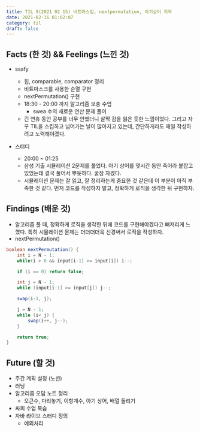 ```yaml
---
title: TIL 9(2021 02 15) 비트마스킹, nextpermutation, 아기상어 지옥
date: 2021-02-16 01:02:07
category: til
draft: false
---
```


## Facts (한 것) && Feelings (느낀 것)
- ssafy
  - 힙, comparable, comparator 정리
  - 비트마스크를 사용한 순열 구현
  - nextPermutation() 구현
  - 18:30 - 20:00 까지 알고리즘 보충 수업
    - swea 수의 새로운 연산 문제 풀이
  - 긴 연휴 동안 공부를 너무 안했더니 살짝 감을 잃은 듯한 느낌이었다. 그리고 자꾸 TIL을 스킵하고 넘어가는 날이 많아지고 있는데, 간단하게라도 매일 작성하려고 노력해야겠다.

- 스터디
  - 20:00 ~ 01:25
  - 삼성 기출 시뮬레이션 2문제를 풀었다. 아기 상어를 몇시간 동안 죽어라 붙잡고 있었는데 결국 풀어서 뿌듯하다. 꿀잠 자겠다. 
  - 시뮬레이션 문제는 잘 읽고, 잘 정리하는게 중요한 것 같은데 이 부분이 아직 부족한 것 같다. 먼저 코드를 작성하지 말고, 정확하게 로직을 생각한 뒤 구현하자.


## Findings (배운 것)
- 알고리즘 풀 때, 정확하게 로직을 생각한 뒤에 코드를 구현해야겠다고 뼈저리게 느꼈다. 특히 시뮬레이션 문제는 더더더더욱 신경써서 로직을 작성하자.
- nextPermutation()

```java
boolean nextPermutation() {
    int i = N - 1;
    while(i > 0 && input[i-1] >= input[i]) i--;

    if (i == 0) return false;

    int j = N - 1;
    while (input[i-1] >= input[j]) j--;

    swap(i-1, j);

    j = N - 1;
    while (i< j) {
        swap(i++, j--);
    }

    return true;
}

```


## Future (할 것)
- 주간 계획 설정 (노션)
- 러닝
- 알고리즘 오답 노트 정리
  - 오큰수, 다리놓기, 이항계수, 아기 상어, 배열 돌리기
- 싸피 수업 복습
- 자바 라이브 스터디 정의
  - 예외처리


